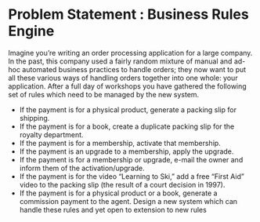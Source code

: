 # Problem Statement : Business Rules Engine

Imagine you’re writing an order processing application for a large company.
In the past, this company used a fairly random mixture of manual and ad-hoc 
automated business practices to handle orders; they now want to put all these 
various ways of handling orders together into one whole: your application. 
After a full day of workshops you have gathered the following set of rules which
need to be managed by the new system.

* If the payment is for a physical product, generate a packing slip for shipping.
* If the payment is for a book, create a duplicate packing slip for the royalty department.
* If the payment is for a membership, activate that membership.
* If the payment is an upgrade to a membership, apply the upgrade.
* If the payment is for a membership or upgrade, e-mail the owner and inform them of the activation/upgrade.
* If the payment is for the video “Learning to Ski,” add a free “First Aid” video to the packing slip (the result of a court
decision in 1997).
* If the payment is for a physical product or a book, generate a commission payment to the agent. Design a new system which can handle these rules and yet open to extension to new rules